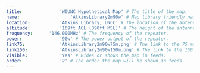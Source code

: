 ```yaml
---
title:				'WØUNC Hypothetical Map' # The title of the map.
name:					'AtkinsLibrary2m90w' # Map library friendly name.
location:			'Atkins Library, UNCC' # The location of the antenna.
altitude:			'169ft AGL (890ft MSL)' # The height of the antenna.
frequency:		'146.000MHz' # The frequency of the repeater.
power:				'90w' # The power output of the repeater.
link75:				'AtkinsLibrary2m90w75m.png' # The link to the 75 mile map image file.
link150:			'AtkinsLibrary2m90w150m.png' # The link to the 150 mile map image file.
visible:			'Yes' # Hides or shows the map in feeds.
order:				'2' # The order the map will be shown in feeds.
---
```

